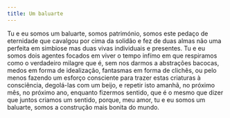 ```yaml
---
title: Um baluarte
---
```


Tu e eu somos um baluarte, somos património, somos este pedaço de eternidade que cavalgou por cima da solidão e fez de duas almas não uma perfeita em simbiose mas duas vivas individuais e presentes. Tu e eu somos dois agentes focados em viver o tempo infímo em que respiramos como o verdadeiro milagre que é, sem nos darmos a abstrações bacocas, medos em forma de idealização, fantasmas em forma de clichês, ou pelo menos fazendo um esforço consciente para trazer estas criaturas à consciência, degolá-las com um beijo, e repetir isto amanhã, no próximo mês, no próximo ano, enquanto fizermos sentido, que é o mesmo que dizer que juntos criamos um sentido, porque, meu amor, tu e eu somos um baluarte, somos a construção mais bonita do mundo.
